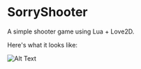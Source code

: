 # SorryShooter

A simple shooter game using Lua + Love2D.

Here's what it looks like:

![Alt Text](https://media.giphy.com/media/RJvDeWdkm64gXSHr0Z/giphy.gif)
